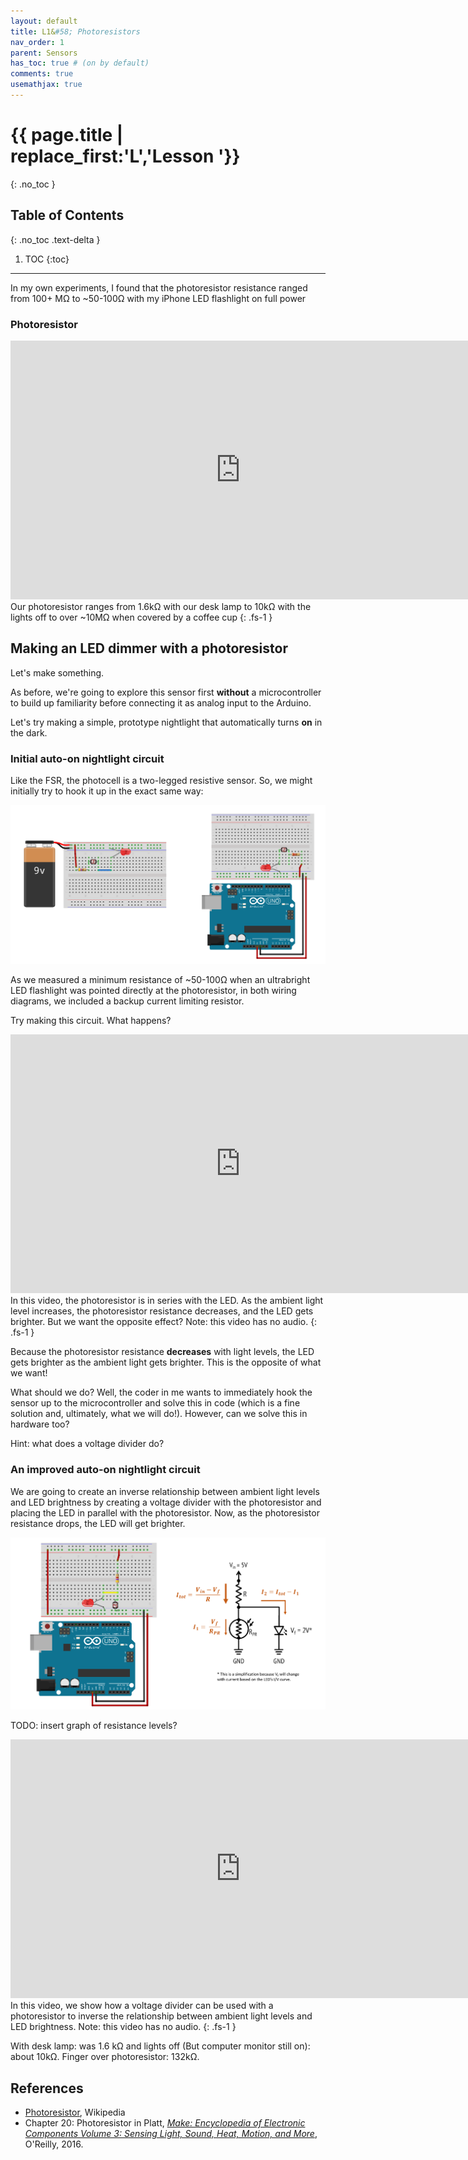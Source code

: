 ```yaml
---
layout: default
title: L1&#58; Photoresistors
nav_order: 1
parent: Sensors
has_toc: true # (on by default)
comments: true
usemathjax: true
---
```

# {{ page.title | replace_first:'L','Lesson '}}
{: .no_toc }

## Table of Contents
{: .no_toc .text-delta }

1. TOC
{:toc}
---

In my own experiments, I found that the photoresistor resistance ranged from 100+ MΩ to ~50-100Ω with my iPhone LED flashlight on full power 

### Photoresistor 

<iframe width="736" height="414" src="https://www.youtube.com/embed/imbN0PtUQg0" frameborder="0" allow="accelerometer; autoplay; encrypted-media; gyroscope; picture-in-picture" allowfullscreen></iframe>
Our photoresistor ranges from 1.6kΩ with our desk lamp to 10kΩ with the lights off to over ~10MΩ when covered by a coffee cup
{: .fs-1 }

## Making an LED dimmer with a photoresistor

Let's make something.

As before, we're going to explore this sensor first **without** a microcontroller to build up familiarity before connecting it as analog input to the Arduino. 

Let's try making a simple, prototype nightlight that automatically turns **on** in the dark. 

### Initial auto-on nightlight circuit

Like the FSR, the photocell is a two-legged resistive sensor. So, we might initially try to hook it up in the exact same way:

![Two wiring diagrams of a photocell connected to an LED: one with 9V battery; other powered by Arduino 5V pin](assets/images/Photoresistor_WiringDiagram_NoArduino_Fritzing.png)

As we measured a minimum resistance of ~50-100Ω when an ultrabright LED flashlight was pointed directly at the photoresistor, in both wiring diagrams, we included a backup current limiting resistor.

Try making this circuit. What happens?

<iframe width="736" height="414" src="https://www.youtube.com/embed/tNOG2tYaBQU" frameborder="0" allow="accelerometer; autoplay; encrypted-media; gyroscope; picture-in-picture" allowfullscreen></iframe>
In this video, the photoresistor is in series with the LED. As the ambient light level increases, the photoresistor resistance decreases, and the LED gets brighter. But we want the opposite effect? Note: this video has no audio.
{: .fs-1 }

Because the photoresistor resistance **decreases** with light levels, the LED gets brighter as the ambient light gets brighter. This is the opposite of what we want!

What should we do? Well, the coder in me wants to immediately hook the sensor up to the microcontroller and solve this in code (which is a fine solution and, ultimately, what we will do!). However, can we solve this in hardware too?

Hint: what does a voltage divider do?

### An improved auto-on nightlight circuit

We are going to create an inverse relationship between ambient light levels and LED brightness by creating a voltage divider with the photoresistor and placing the LED in parallel with the photoresistor. Now, as the photoresistor resistance drops, the LED will get brighter.

![](assets/images/Photoresistor_WiringDiagramAndSchematicVoltageDivider_NoArduino_Fritzing.png)

TODO: insert graph of resistance levels?


<iframe width="736" height="414" src="https://www.youtube.com/embed/ZYVQLw-7HU0" frameborder="0" allow="accelerometer; autoplay; encrypted-media; gyroscope; picture-in-picture" allowfullscreen></iframe>
In this video, we show how a voltage divider can be used with a photoresistor to inverse the relationship between ambient light levels and LED brightness. Note: this video has no audio.
{: .fs-1 }

<!-- my own experiments voltage drop over LED and measured current through LED in dark | light
1.72V (0.10mA) | 0.80V (0mA) with 10kOhm (and turns off in light but LED dim)
1.78V (0.48mA) | 1.41V (0mA) with 4.7kOhm (and turns off in light but LED dim)
1.82V (1.23mA) | 1.78 (0.5mA) with 2.2k resistor (but still on in light)
1.89V (2.9mA) | 1.85V (2.13) with 1K resistor.
2.09V | 2.07V with 220 resistor -->

With desk lamp: was 1.6 kΩ and lights off (But computer monitor still on): about 10kΩ. Finger over photoresistor: 132kΩ.




## References
- [Photoresistor](https://en.wikipedia.org/wiki/Photoresistor), Wikipedia
- Chapter 20: Photoresistor in Platt, [*Make: Encyclopedia of Electronic Components Volume 3: Sensing Light, Sound, Heat, Motion, and More*](https://learning.oreilly.com/library/view/encyclopedia-of-electronic/9781449334307), O'Reilly, 2016.